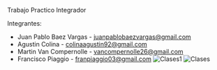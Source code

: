 Trabajo Practico Integrador

Integrantes:
- Juan Pablo Baez Vargas - juanpablobaezvargas@gmail.com
- Agustin Colina - colinaagustin92@gmail.com
- Martin Van Compernolle - vancompernolle26@gmail.com
- Francisco Piaggio - franpiaggio03@gmail.com
![Clases1](https://github.com/JuanBaez77/TPI/assets/144069853/7be3e78d-c91c-43b5-bae4-d0d41780b558)
![Clases](https://github.com/JuanBaez77/TPI/assets/144069853/73307fd3-990e-41de-aab0-d7e67db09edf)
